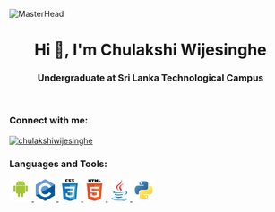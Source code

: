 ![MasterHead](https://uploads-ssl.webflow.com/603ca856875cc790972dd931/608a656a365a4850c5f4355c_image1.png)
<h1 align="center">Hi 👋, I'm Chulakshi Wijesinghe</h1>
<h3 align="center">Undergraduate at Sri Lanka Technological Campus</h3>

<img  width = "300" heigth = "300" src = "https://user-images.githubusercontent.com/59734313/157189039-c09b3e38-9f42-42c0-ab54-14f1574190a7.gif" alt = "">
<p align="rigth">
</p>

<h3 align="left">Connect with me:</h3>
<p align="left">
<a href="https://linkedin.com/in/chulakshiwijesinghe" target="blank"><img align="center" src="https://raw.githubusercontent.com/rahuldkjain/github-profile-readme-generator/master/src/images/icons/Social/linked-in-alt.svg" alt="chulakshiwijesinghe" height="30" width="40" /></a>
</p>


<h3 align="left">Languages and Tools:</h3>
<p align="left"> <a href="https://developer.android.com" target="_blank" rel="noreferrer"> <img src="https://raw.githubusercontent.com/devicons/devicon/master/icons/android/android-original-wordmark.svg" alt="android" width="40" height="40"/> </a> <a href="https://www.cprogramming.com/" target="_blank" rel="noreferrer"> <img src="https://raw.githubusercontent.com/devicons/devicon/master/icons/c/c-original.svg" alt="c" width="40" height="40"/> </a> <a href="https://www.w3schools.com/css/" target="_blank" rel="noreferrer"> <img src="https://raw.githubusercontent.com/devicons/devicon/master/icons/css3/css3-original-wordmark.svg" alt="css3" width="40" height="40"/> </a> <a href="https://www.w3.org/html/" target="_blank" rel="noreferrer"> <img src="https://raw.githubusercontent.com/devicons/devicon/master/icons/html5/html5-original-wordmark.svg" alt="html5" width="40" height="40"/> </a> <a href="https://www.java.com" target="_blank" rel="noreferrer"> <img src="https://raw.githubusercontent.com/devicons/devicon/master/icons/java/java-original.svg" alt="java" width="40" height="40"/> </a> <a href="https://www.python.org" target="_blank" rel="noreferrer"> <img src="https://raw.githubusercontent.com/devicons/devicon/master/icons/python/python-original.svg" alt="python" width="40" height="40"/> </a> </p>

